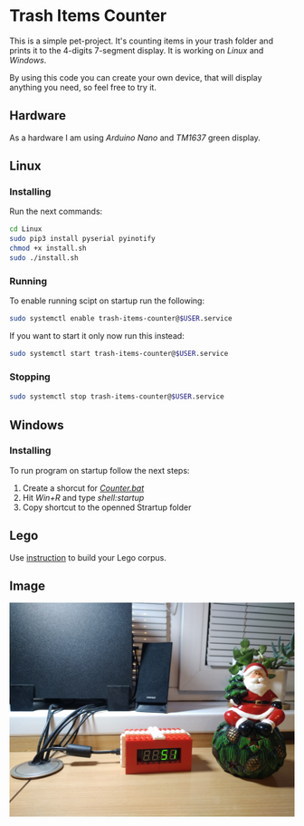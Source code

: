 # Trash Items Counter

This is a simple pet-project. It's counting items in your trash folder and prints it to the 4-digits 7-segment display. It is working on *Linux* and *Windows*.

By using this code you can create your own device, that will display anything you need, so feel free to try it.

## Hardware

As a hardware I am using *Arduino Nano* and *TM1637* green display.

## Linux

### Installing

Run the next commands:

```bash
cd Linux
sudo pip3 install pyserial pyinotify
chmod +x install.sh
sudo ./install.sh
```

### Running

To enable running scipt on startup run the following:

```bash
sudo systemctl enable trash-items-counter@$USER.service
```

If you want to start it only now run this instead:

```bash
sudo systemctl start trash-items-counter@$USER.service
```

### Stopping

```bash
sudo systemctl stop trash-items-counter@$USER.service
```

## Windows

### Installing

To run program on startup follow the next steps:

1. Create a shorcut for *[Counter.bat](Windows/Counter.bat)*
2. Hit *Win+R* and type *shell:startup*
3. Copy shortcut to the openned Strartup folder

## Lego

Use [instruction](Lego/instruction.html) to build your Lego corpus.

## Image

![](Corpus.jpg)
